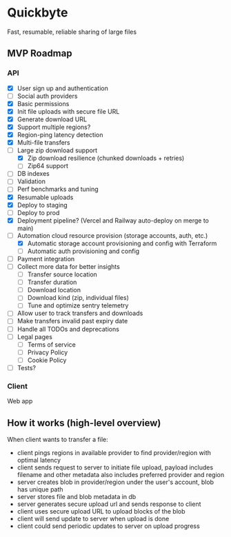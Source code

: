 # Quickbyte

Fast, resumable, reliable sharing of large files

## MVP Roadmap

### API

- [x] User sign up and authentication
- [ ] Social auth providers
- [x] Basic permissions
- [x] Init file uploads with secure file URL
- [x] Generate download URL
- [x] Support multiple regions?
- [x] Region-ping latency detection
- [x] Multi-file transfers
- [ ] Large zip download support
  - [x] Zip download resilience (chunked downloads + retries)
  - [ ] Zip64 support
- [ ] DB indexes
- [ ] Validation
- [ ] Perf benchmarks and tuning
- [x] Resumable uploads
- [x] Deploy to staging
- [ ] Deploy to prod
- [x] Deployment pipeline? (Vercel and Railway auto-deploy on merge to main)
- [ ] Automation cloud resource provision (storage accounts, auth, etc.)
  - [x] Automatic storage account provisioning and config with Terraform
  - [ ] Automatic auth provisioning and config
- [ ] Payment integration
- [ ] Collect more data for better insights
  - [ ] Transfer source location
  - [ ] Transfer duration
  - [ ] Download location
  - [ ] Download kind (zip, individual files)
  - [ ] Tune and optimize sentry telemetry
- [ ] Allow user to track transfers and downloads
- [ ] Make transfers invalid past expiry date
- [ ] Handle all TODOs and deprecations
- [ ] Legal pages
  - [ ] Terms of service
  - [ ] Privacy Policy
  - [ ] Cookie Policy
- [ ] Tests?

### Client

Web app

## How it works (high-level overview)

When client wants to transfer a file:

- client pings regions in available provider to find provider/region with optimal latency
- client sends request to server to initiate file upload, payload includes filename and other metadata
also includes preferred provider and region
- server creates blob in provider/region under the user's account, blob has unique path
- server stores file and blob metadata in db
- server generates secure upload url and sends response to client
- client uses secure upload URL to upload blocks of the blob
- client will send update to server when upload is done
- client could send periodic updates to server on upload progress
